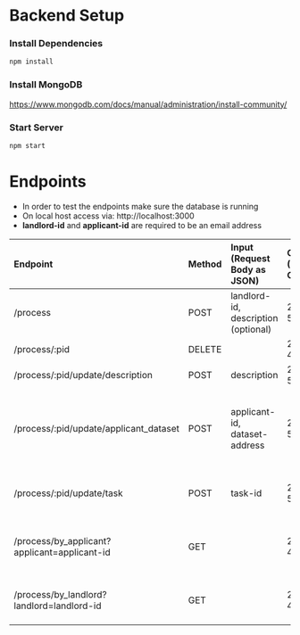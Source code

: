 # Backend Setup

### Install Dependencies 
```bash
npm install
```
### Install MongoDB
https://www.mongodb.com/docs/manual/administration/install-community/

### Start Server
```bash
npm start
```

# Endpoints

- In order to test the endpoints make sure the database is running
- On local host access via: http://localhost:3000
- **landlord-id** and **applicant-id** are required to be an email address

| Endpoint    | Method      | Input (Request Body as JSON) | Output (Status Code)  | Output (Response Body as JSON)  | Description     |
| :---        |    :---   |    :---   |    :---   |     :---   |          :--- |
| /process      | POST      | landlord-id, description (optional)  | 200; 500  |process object| create process; set state == 1 |
| /process/:pid      | DELETE       |    | 200; 404  || delete process  |
| /process/:pid/update/description     | POST       | description   | 200; 500    |process object| update description   |
| /process/:pid/update/applicant_dataset      | POST       | applicant-id, dataset-address   | 200; 500    |process object  | update applicant-id and dataset-address; set state == 2   |
| /process/:pid/update/task      | POST       | task-id   | 200; 500    |process object | update iExec task-id; set state == 3  |
| /process/by_applicant?applicant=applicant-id     | GET      |    | 200; 400    |list of process objects     | get processes by applicant-id   |
| /process/by_landlord?landlord=landlord-id     | GET       |    | 200; 400    |list of process object   | get processes by landlord-id    |
